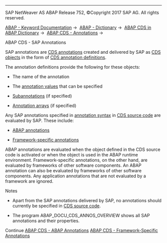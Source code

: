   

* * *

SAP NetWeaver AS ABAP Release 752, ©Copyright 2017 SAP AG. All rights reserved.

[ABAP - Keyword Documentation](javascript:call_link\('abenabap.htm'\)) →  [ABAP - Dictionary](javascript:call_link\('abenabap_dictionary.htm'\)) →  [ABAP CDS in ABAP Dictionary](javascript:call_link\('abencds.htm'\)) →  [ABAP CDS - Annotations](javascript:call_link\('abencds_annotations.htm'\)) → 

ABAP CDS - SAP Annotations

SAP annotations are [CDS annotations](javascript:call_link\('abencds_annotation_glosry.htm'\) "Glossary Entry") created and delivered by SAP as [CDS objects](javascript:call_link\('abencds_object_glosry.htm'\) "Glossary Entry") in the form of [CDS annotation definitions](javascript:call_link\('abencds_anno_definition_glosry.htm'\) "Glossary Entry").

The annotation definitions provide the following for these objects:

-   The name of the annotation

-   The [annotation values](javascript:call_link\('abenannotation_value_glosry.htm'\) "Glossary Entry") that can be specified

-   [Subannotations](javascript:call_link\('abensub_annotation_glosry.htm'\) "Glossary Entry") (if specified)

-   [Annotation arrays](javascript:call_link\('abenannotation_array_glosry.htm'\) "Glossary Entry") (if specified)

Any SAP annotations specified in [annotation syntax](javascript:call_link\('abencds_annotation_syntax_glosry.htm'\) "Glossary Entry") in [CDS source code](javascript:call_link\('abencds_source_code_glosry.htm'\) "Glossary Entry") are evaluated by SAP. These include:

-   [ABAP annotations](javascript:call_link\('abencds_annotations_abap.htm'\))

-   [Framework-specific annotations](javascript:call_link\('abencds_annotations_frmwrk.htm'\))

ABAP annotations are evaluated when the object defined in the CDS source code is activated or when the object is used in the ABAP runtime environment. Framework-specific annotations, on the other hand, are evaluated by frameworks of other software components. An ABAP annotation can also be evaluated by frameworks of other software components. Any application annotations that are not evaluated by a framework are ignored.

Notes

-   Apart from the SAP annotations delivered by SAP, no annotations should currently be specified in [CDS source code](javascript:call_link\('abencds_source_code_glosry.htm'\) "Glossary Entry").

-   The program ABAP\_DOCU\_CDS\_ANNOS\_OVERVIEW shows all SAP annotations and their properties.

Continue
[ABAP CDS - ABAP Annotations](javascript:call_link\('abencds_annotations_abap.htm'\))
[ABAP CDS - Framework-Specific Annotations](javascript:call_link\('abencds_annotations_frmwrk.htm'\))